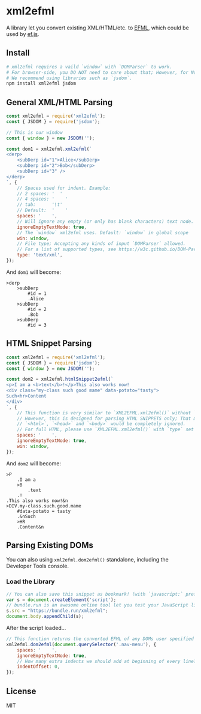 # xml2efml

A library let you convert existing XML/HTML/etc. to [EFML](https://ef.js.org/#!guides/efml), which could be used by [ef.js](https://ef.js.org).

## Install

```bash
# xml2efml requires a vaild `window` with `DOMParser` to work.
# For browser-side, you DO NOT need to care about that; However, for Node.js, you need to.
# We recommend using libraries such as `jsdom`.
npm install xml2efml jsdom
```

## General XML/HTML Parsing

```javascript
const xml2efml = require('xml2efml');
const { JSDOM } = require('jsdom');

// This is our window
const { window } = new JSDOM('');

const dom1 = xml2efml.xml2efml(`
<derp>
    <subDerp id="1">Alice</subDerp>
    <subDerp id="2">Bob</subDerp>
    <subDerp id="3" />
</derp>
`, {
    // Spaces used for indent. Example:
    // 2 spaces: '  '
    // 4 spaces: '    '
    // tab:      '\t'
    // Default:  '    '
    spaces: '    ',
    // Will ignore any empty (or only has blank characters) text node. Default: true
    ignoreEmptyTextNode: true,
    // The `window` xml2efml uses. Default: `window` in global scope
    win: window,
    // File type; Accepting any kinds of input `DOMParser` allowed.
    // For a list of supported types, see https://w3c.github.io/DOM-Parsing/#the-domparser-interface
    type: 'text/xml',
});
```

And `dom1` will become:

```
>derp
    >subDerp
        #id = 1
        .Alice
    >subDerp
        #id = 2
        .Bob
    >subDerp
        #id = 3
```

## HTML Snippet Parsing

```javascript
const xml2efml = require('xml2efml');
const { JSDOM } = require('jsdom');
const { window } = new JSDOM('');

const dom2 = xml2efml.htmlSnippet2efml(`
<p>I am a <b>text</b>!</p>This also works now!
<div class="my-class such good mame" data-potato="tasty">
Such<hr>Content
</div>
`, {
    // This function is very similar to `XML2EFML.xml2efml()` without `type` argument;
    // However, this is designed for parsing HTML SNIPPETS only; That means if you input a full HTML,
    // `<html>`, `<head>` and `<body>` would be completely ignored.
    // For full HTML, please use `XML2EFML.xml2efml()` with `type` set to `text/html` instead.
    spaces: '    ',
    ignoreEmptyTextNode: true,
    win: window,
});
```

And `dom2` will become:

```
>P
    .I am a 
    >B
        .text
    .!
.This also works now!&n
>DIV.my-class.such.good.mame
    #data-potato = tasty
    .&nSuch
    >HR
    .Content&n
```

## Parsing Existing DOMs

You can also using `xml2efml.dom2efml()` standalone, including the Developer Tools console.

### Load the Library

```javascript
// You can also save this snippet as bookmark! (with `javascript:` prefix)
var s = document.createElement('script');
// bundle.run is an awesome online tool let you test your JavaScript libraries on the fly. Be sure check it out!
s.src = "https://bundle.run/xml2efml";
document.body.appendChild(s);
```

After the script loaded...

```javascript
// This function returns the converted EFML of any DOMs user specified
xml2efml.dom2efml(document.querySelector('.nav-menu'), {
    spaces: '    ',
    ignoreEmptyTextNode: true,
    // How many extra indents we should add at beginning of every line?
    indentOffset: 0,
});
```

## License

MIT
